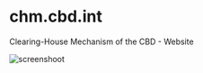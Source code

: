 chm.cbd.int
===========

Clearing-House Mechanism of the CBD - Website

![screenshoot](http://i.imgur.com/4YdQC6d.jpg)
